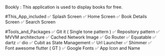 Bookly : This application is used to display books for free.

#This_App_included
✅ Splash Screen
✅ Home Screen
✅ Book Details Screen
✅ Search Screen

#Tools_and_Packages
✅ Git it ( Single tone pattern )
✅ Repository pattern
✅ MVVM architecture
✅ Cached Network Image
✅ Go Router
✅ Equatable
✅ dartz
✅ dio
✅ Cubit as State Management
✅ Url Launcher
✅ Shimmer
✅ Font awesome flutter ( GT )
✅ Google Fonts
✅ App Icon and Name

